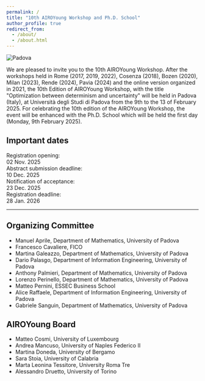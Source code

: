```yaml
---
permalink: /
title: "10th AIROYoung Workshop and Ph.D. School"
author_profile: true
redirect_from: 
  - /about/
  - /about.html
---
```


![Padova](/images/home-padova-pic-bo.png)

We are pleased to invite you to the 10th AIROYoung Workshop. After the workshops held in Rome (2017, 2019, 2022), Cosenza (2018), Bozen (2020), Milan (2023), Rende (2024), Pavia (2024) and the online version organized in 2021, the 10th Edition of AIROYoung Workshop, with the title "Optimization between determinism and uncertainty" will be held in Padova (Italy), at Università degli Studi di Padova from the 9th to the 13 of February 2025. For celebrating the 10th edition of the AIROYoung Workshop, the event will be enhanced with the Ph.D. School which will be held the first day (Monday, 9th February 2025).

<div class="important-dates-mobile">
    <h2>Important dates</h2>
      <ul style="list-style-type: none; padding-left: 0; margin-left: 0; margin-top: 1em;">
        <li> Registration opening:<br/>02 Nov. 2025</li>
        <li> Abstract submission deadline:<br/>10 Dec. 2025</li>
        <li> Notification of acceptance:<br/>23 Dec. 2025</li>
        <li> Registration deadline:<br/>28 Jan. 2026</li>
      </ul>
</div>

---

## Organizing Committee

- Manuel Aprile, Department of Mathematics, University of Padova  
- Francesco Cavaliere, FICO  
- Martina Galeazzo, Department of Mathematics, University of Padova  
- Dario Palasgo, Department of Information Engineering, University of Padova  
- Anthony Palmieri, Department of Mathematics, University of Padova  
- Lorenzo Perinello, Department of Mathematics, University of Padova  
- Matteo Pernini, ESSEC Business School
- Alice Raffaele, Department of Information Engineering, University of Padova  
- Gabriele Sanguin, Department of Mathematics, University of Padova  

## AIROYoung Board

- Matteo Cosmi, University of Luxembourg
- Andrea Mancuso, University of Naples Federico II
- Martina Doneda, University of Bergamo
- Sara Stoia, University of Calabria
- Marta Leonina Tessitore, University Roma Tre
- Alessandro Druetto, University of Torino
